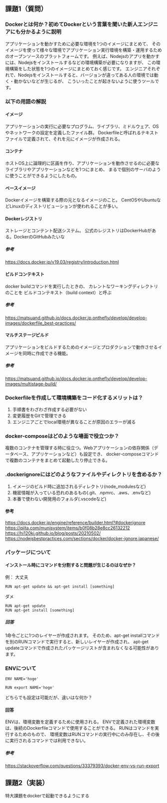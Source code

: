 ## 課題1（質問）

### Dockerとは何か？初めてDockerという言葉を聞いた新人エンジニアにも分かるように説明
アプリケーションを動かすために必要な環境を1つのイメージにまとめて、
そのイメージを使って様々な環境でアプリケーション実行環境を構築・運用するためのオープンソースのプラットフォームです。
例えば、Nodejsのアプリを動かすには、Nodejsをインストールするなどの環境構築が必要になりますが、
この環境構築をした状態を1つのイメージにまとめておく感じです。
エンジニアそれぞれで、Nodejsをインストールすると、バージョンが違ってある人の環境では動く・動かないなどが生じるが、
こういったことが起きないように使うツールです。
### 以下の用語の解説

#### イメージ
アプリケーションの実行に必要なプログラム、ライブラリ、ミドルウェア、OSやネットワークの設定を定義したファイル群。
Dockerfileと呼ばれるテキストファイルで定義されて、それを元にイメージが作成される。
#### コンテナ
ホストOS上に論理的に区画を作り、アプリケーションを動作させるのに必要なライブラリやアプリケーションなどを1つにまとめ、
まるで個別のサーバのように使うことができるようにしたもの。
#### ベースイメージ
Dockerイメージを構築する際の元となるイメージのこと。
CentOSやUbuntuなどLinuxのディストリビューションが使われることが多い。
#### Dockerレジストリ
ストレージとコンテント配送システム。
公式のレジストリはDockerHubがある。DockerのGitHubみたいな
##### 参考
https://docs.docker.jp/v19.03/registry/introduction.html
#### ビルドコンテキスト
docker buildコマンドを実行したときの、
カレントなワーキングディレクトリのことを ビルドコンテキスト（build context）と呼ぶ

##### 参考
https://matsuand.github.io/docs.docker.jp.onthefly/develop/develop-images/dockerfile_best-practices/
#### マルチステージビルド
アプリケーションをビルドするためのイメージとプロダクションで動作させるイメージを同時に作成できる機能。

##### 参考
https://matsuand.github.io/docs.docker.jp.onthefly/develop/develop-images/multistage-build/

### Dockerfileを作成して環境構築をコード化するメリットは？

1. 手順書をわざわざ作成する必要がない
2. 変更履歴をGitで管理できる
3. エンジニアごとでlocal環境が異なることが原因のエラーが減る

### docker-composeはどのような場面で役立つか？
複数のコンテナを管理する時に役立つ。Webアプリケーションの依存関係（データベース、アプリケーションなど）も設定でき、
docker-composeコマンドで複数のコンテナをまとめて起動したり停止できる。

### .dockerignoreにはどのようなファイルやディレクトリを含めるか？

1. イメージのビルド時に追加されるディレクトリ(node_modulesなど)
2. 機密情報が入っている恐れのあるもの(.git、.npmrc、.aws、.envなど)
3. 本番で使わない開発用のフォルダ(.vscodeなど)

#### 参考
https://docs.docker.jp/engine/reference/builder.html?#dockerignore
https://qiita.com/munisystem/items/b0f08b28e8cc26132212
https://hi120ki.github.io/blog/posts/20210502/
https://nodejsbestpractices.com/sections/docker/docker-ignore.japanese/

### パッケージについて
#### インストール時にコマンドを分割すると問題が生じるのはなぜか？
例：
大丈夫
```
RUN apt-get update && apt-get install [something]
```
ダメ
```
RUN apt-get update
RUN apt-get install [something]
```
##### 回答

1命令ごとに1つのレイヤーが作成されます。
そのため、apt-get installコマンドを別のRUNコマンドで実行すると、新しいレイヤーが作成され、
apt-get updateコマンドで作成されたパッケージリストが含まれなくなる可能性があります。
### ENVについて
```
ENV NAME='hoge'
```
```
RUN export NAME='hoge'
```

どちらでも設定は可能だが、違いはな何か？
#### 回答
ENVは、環境変数を定義するために使用される。
ENVで定義された環境変数は、後続のDockerfileコマンドで使用することができる。
RUNはコマンドを実行するためのもので、
環境変数はRUNコマンドの実行中にのみ存在し、その後に実行されるコマンドでは利用できない。

##### 参考
https://stackoverflow.com/questions/33379393/docker-env-vs-run-export

## 課題2（実装）

特大課題をdockerで起動できるようにする
